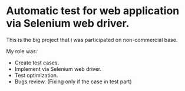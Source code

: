 # Automatic test for web application via Selenium web driver.
This is the big project that i was participated on non-commercial base. 

My role was:
- Create test cases.
- Implement via Selenium web driver.
- Test optimization.
- Bugs review. (Fixing only if the case in test part)
